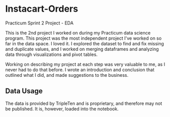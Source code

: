 # Instacart-Orders
Practicum Sprint 2 Project - EDA

This is the 2nd project I worked on during my Practicum data science program.
This project was the most independent project I've worked on so far in the data 
space. I loved it. I explored the dataset to find and fix missing and duplicate values, and I worked on merging dataframes and analyzing data through visualizations and pivot tables. 

Working on describing my project at each step was very valuable to me, as I never had to do that before. I wrote an introduction and conclusion that outlined what I did, and made suggestions to the business.

## Data Usage
The data is provided by TripleTen and is proprietary, and therefore may not be published. It is, however, loaded into the notebook.
